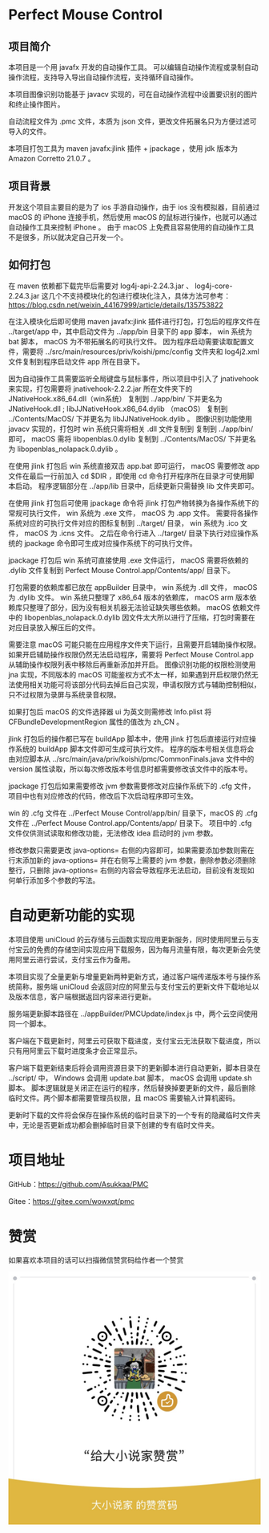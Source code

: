 <h1>Perfect Mouse Control</h1>

## 项目简介
本项目是一个用 javafx 开发的自动操作工具。
可以编辑自动操作流程或录制自动操作流程，支持导入导出自动操作流程，支持循环自动操作。

本项目图像识别功能基于 javacv 实现的，可在自动操作流程中设置要识别的图片和终止操作图片。

自动流程文件为 .pmc 文件，本质为 json 文件，更改文件拓展名只为方便过滤可导入的文件。

本项目打包工具为 maven javafx:jlink 插件 + jpackage ，使用 jdk 版本为 Amazon Corretto 21.0.7 。

## 项目背景
开发这个项目主要目的是为了 ios 手游自动操作，由于 ios 没有模拟器，目前通过 macOS 的 iPhone 连接手机，然后使用 macOS 的鼠标进行操作，也就可以通过自动操作工具来控制 iPhone 。
由于 macOS 上免费且容易使用的自动操作工具不是很多，所以就决定自己开发一个。

## 如何打包
在 maven 依赖都下载完毕后需要对 log4j-api-2.24.3.jar 、 log4j-core-2.24.3.jar 这几个不支持模块化的包进行模块化注入，具体方法可参考： https://blog.csdn.net/weixin_44167999/article/details/135753822 

在注入模块化后即可使用 maven javafx:jlink 插件进行打包，打包后的程序文件在 ../target/app 中，其中启动文件为 ../app/bin 目录下的 app 脚本， win 系统为 bat 脚本， macOS 为不带拓展名的可执行文件。
因为程序启动需要读取配置文件，需要将 ../src/main/resources/priv/koishi/pmc/config 文件夹和 log4j2.xml 文件复制到程序启动文件 app 所在目录下。

因为自动操作工具需要监听全局键盘与鼠标事件，所以项目中引入了 jnativehook 来实现，打包需要将 jnativehook-2.2.2.jar 所在文件夹下的 JNativeHook.x86_64.dll（win系统） 复制到 ../app/bin/ 下并更名为 JNativeHook.dll ;
libJJNativeHook.x86_64.dylib （macOS） 复制到 ../Contents/MacOS/ 下并更名为 libJJNativeHook.dylib 。
图像识别功能使用 javacv 实现的，打包时 win 系统只需将相关 .dll 文件复制到 复制到 ../app/bin/ 即可， macOS 需将 libopenblas.0.dylib 复制到 ../Contents/MacOS/ 下并更名为 libopenblas_nolapack.0.dylib 。

在使用 jlink 打包后 win 系统直接双击 app.bat 即可运行， macOS 需要修改 app 文件在最后一行前加入 cd $DIR ，即使用 cd 命令打开程序所在目录才可使用脚本启动。
程序逻辑部分在 ../app/lib 目录中，后续更新只需替换 lib 文件夹即可。

在使用 jlink 打包后可使用 jpackage 命令将 jlink 打包产物转换为各操作系统下的常规可执行文件， win 系统为 .exe 文件， macOS 为 .app 文件。
需要将各操作系统对应的可执行文件对应的图标复制到 ../target/ 目录， win 系统为 .ico 文件， macOS 为 .icns 文件。
之后在命令行进入 ../target/ 目录下执行对应操作系统的 jpackage 命令即可生成对应操作系统下的可执行文件。

jpackage 打包后 win 系统可直接使用 .exe 文件运行， macOS 需要将依赖的 .dylib 文件复制到 Perfect Mouse Control.app/Contents/app/ 目录下。

打包需要的依赖库都已放在 appBuilder 目录中， win 系统为 .dll 文件， macOS 为 .dylib 文件。 win 系统只整理了 x86_64 版本的依赖库， macOS arm 版本依赖库只整理了部分，因为没有相关机器无法验证缺失哪些依赖。
macOS 依赖文件中的 libopenblas_nolapack.0.dylib 因文件太大所以进行了压缩，打包时需要在对应目录放入解压后的文件。

需要注意 macOS 可能只能在应用程序文件夹下运行，且需要开启辅助操作权限。如果开启辅助操作权限仍然无法启动程序，需要将 Perfect Mouse Control.app 从辅助操作权限列表中移除后再重新添加并开启。
图像识别功能的权限检测使用 jna 实现，不同版本的 macOS 可能鉴权方式不太一样，如果遇到开启权限仍然无法使用相关功能可将该部分代码去掉后自己实现，申请权限方式与辅助控制相似，只不过权限为录屏与系统录音权限。

如果打包后 macOS 的文件选择器 ui 为英文则需修改 Info.plist 将 CFBundleDevelopmentRegion 属性的值改为 zh_CN 。

jlink 打包后的操作都已写在 buildApp 脚本中，使用 jlink 打包后直接运行对应操作系统的 buildApp 脚本文件即可生成可执行文件。
程序的版本号相关信息将会由对应脚本从 ../src/main/java/priv/koishi/pmc/CommonFinals.java 文件中的 version 属性读取，所以每次修改版本号信息时都需要修改该文件中的版本号。

jpackage 打包后如果需要修改 jvm 参数需要修改对应操作系统下的 .cfg 文件，项目中也有对应修改的代码，修改后下次启动程序即可生效。

win 的 .cfg 文件在 ../Perfect Mouse Control/app/bin/ 目录下，macOS 的 .cfg 文件在 ../Perfect Mouse Control.app/Contents/app/ 目录下。
项目中的 .cfg 文件仅供测试读取和修改功能，无法修改 idea 启动时的 jvm 参数。

修改参数只需要更改 java-options= 右侧的内容即可，如果需要添加参数则需在行末添加新的 java-options= 并在右侧写上需要的 jvm 参数，删除参数必须删除整行，只删除 java-options= 右侧的内容会导致程序无法启动，目前没有发现如何单行添加多个参数的写法。

# 自动更新功能的实现
本项目使用 uniCloud 的云存储与云函数实现应用更新服务，同时使用阿里云与支付宝云的免费的存储空间实现应用下载服务，因为每月流量有限，每次更新会先使用阿里云进行尝试，支付宝云作为备用。

本项目实现了全量更新与增量更新两种更新方式，通过客户端传递版本号与操作系统简称，服务端 uniCloud 会返回对应的阿里云与支付宝云的更新文件下载地址以及版本信息，客户端根据返回内容来进行更新。

服务端更新脚本路径在 ../appBuilder/PMCUpdate/index.js 中，两个云空间使用同一个脚本。

客户端在下载更新时，阿里云可获取下载进度，支付宝云无法获取下载进度，所以只有用阿里云下载时进度条才会正常显示。

客户端下载更新结束后将会调用资源目录下的更新脚本进行自动更新，脚本目录在 ../script/ 中， Windows 会调用 update.bat 脚本， macOS 会调用 update.sh 脚本。
脚本逻辑就是关闭正在运行的程序，然后替换掉要更新的文件，最后删除临时文件。两个脚本都需要管理员权限，且 macOS 需要输入计算机密码。

更新时下载的文件将会保存在操作系统的临时目录下的一个专有的隐藏临时文件夹中，无论是否更新成功都会删掉临时目录下创建的专有临时文件夹。

# 项目地址
GitHub：https://github.com/Asukkaa/PMC

Gitee：https://gitee.com/wowxqt/pmc

# 赞赏
如果喜欢本项目的话可以扫描微信赞赏码给作者一个赞赏

![](.docs/Appreciate.jpg)
